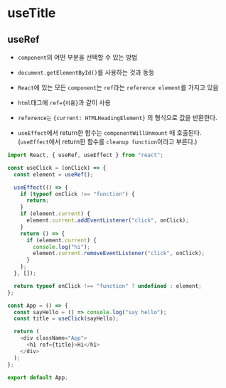 # useTitle

## useRef

- `component`의 어떤 부분을 선택할 수 있는 방법
- `document.getElementById()`를 사용하는 것과 동등
- `React`에 있는 모든 `component`는 `ref`라는 `reference element`를 가지고 있음
- `html`태그에 `ref={이름}`과 같이 사용
- `reference는` `{current: HTMLHeadingElement}` 의 형식으로 값을 반환한다.

- `useEffect`에서 return한 함수는 `componentWillUnmount` 때 호출된다. (`useEffect`에서 return한 함수를 `cleanup function`이라고 부른다.)


```js
import React, { useRef, useEffect } from "react";

const useClick = (onClick) => {
  const element = useRef();

  useEffect(() => {
    if (typeof onClick !== "function") {
      return;
    }
    if (element.current) {
      element.current.addEventListener("click", onClick);
    }
    return () => {
      if (element.current) {
        console.log("hi");
        element.current.removeEventListener("click", onClick);
      }
    };
  }, []);

  return typeof onClick !== "function" ? undefined : element;
};

const App = () => {
  const sayHello = () => console.log("say hello");
  const title = useClick(sayHello);

  return (
    <div className="App">
      <h1 ref={title}>Hi</h1>
    </div>
  );
};

export default App;

```